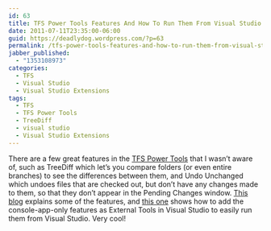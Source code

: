 ```yaml
---
id: 63
title: TFS Power Tools Features And How To Run Them From Visual Studio
date: 2011-07-11T23:35:00-06:00
guid: https://deadlydog.wordpress.com/?p=63
permalink: /tfs-power-tools-features-and-how-to-run-them-from-visual-studio/
jabber_published:
  - "1353108973"
categories:
  - TFS
  - Visual Studio
  - Visual Studio Extensions
tags:
  - TFS
  - TFS Power Tools
  - TreeDiff
  - visual studio
  - Visual Studio Extensions
---
```

There are a few great features in the [TFS Power Tools](http://visualstudiogallery.msdn.microsoft.com/c255a1e4-04ba-4f68-8f4e-cd473d6b971f) that I wasn&#8217;t aware of, such as TreeDiff which let&#8217;s you compare folders (or even entire branches) to see the differences between them, and Undo Unchanged which undoes files that are checked out, but don&#8217;t have any changes made to them, so that they don&#8217;t appear in the Pending Changes window. [This blog](http://duncanjasmith.blogspot.com/2007/05/using-team-foundation-server-power.html) explains some of the features, and [this one](http://www.aaubry.net/undo-checkout-on-unchanged-files-%28tfs%29.aspx) shows how to add the console-app-only features as External Tools in Visual Studio to easily run them from Visual Studio. Very cool!
